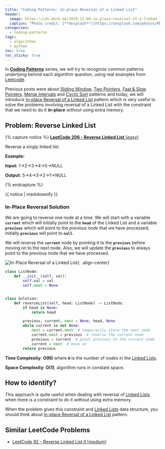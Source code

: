 ```yaml
---
title: "Coding Patterns: In-place Reversal of a Linked List"
header:
  image: https://cdn.emre.me/2019-11-04-in-place-reversal-of-a-linked-list-header-image.jpg
  caption: "Photo credit: [**Unsplash**](https://unsplash.com/photos/PDxYfXVlK2M)"
categories:
  - coding-patterns
tags:
  - algorithms
  - python
toc: true
toc_sticky: true
---
```


In **[Coding Patterns](https://emre.me/categories/#coding-patterns)** series, we will try to *recognize* common patterns *underlying* behind each algorithm question, using real examples from [Leetcode](https://leetcode.com/).

Previous posts were about [Sliding Window](https://emre.me/coding-patterns/sliding-window/), [Two Pointers](https://emre.me/coding-patterns/two-pointers/), [Fast & Slow Pointers](https://emre.me/coding-patterns/fast-slow-pointers/), [Merge Intervals](https://emre.me/coding-patterns/merge-intervals/) and [Cyclic Sort](https://emre.me/coding-patterns/cyclic-sort/) patterns and today, we will introduce [In-place Reversal of a Linked List](https://emre.me/coding-patterns/in-place-reversal-of-a-linked-list/) pattern which is very useful to solve the problems involving reversal of a Linked List with the constraint that we need to do it **in-place** *without* using extra memory.

## Problem: Reverse Linked List ##
{% capture notice %}
[**LeetCode 206 - Reverse Linked List** [*easy*]](https://leetcode.com/problems/reverse-linked-list/)

Reverse a singly linked list.

**Example:**

**Input:** 1->2->3->4->5->NULL

**Output:** 5->4->3->2->1->NULL

{% endcapture %}

<div class="notice--info">
  {{ notice | markdownify }}
</div>

### In-Place Reversal Solution ###

We are going to reverse one node at a time. We will start with a variable **`current`** which will initially point to the **`head`** of the Linked List and a variable **`previous`** which will point to the *previous node* that we have processed; initially **`previous`** will point to **`null`**.

We will reverse the **`current`** node by pointing it to the **`previous`** before moving on to the next node. Also, we will update the **`previous`** to always point to the previous node that we have processed.

![In-Place Reversal of a Linked List](https://cdn.emre.me/2019-11-04-in-place-reversal.gif){: .align-center}

```python
class ListNode:
    def __init__(self, val):
        self.val = val
        self.next = None


class Solution:
    def reverseList(self, head: ListNode) -> ListNode:
        if head is None:
            return head

        previous, current, next = None, head, None
        while current is not None:
            next = current.next  # temporarily store the next node
            current.next = previous  # reverse the current node
            previous = current  # point previous to the current node
            current = next  # move on
        return previous
```
**Time Complexity**: **O(N)** where **`N`** is the number of *nodes* in the [Linked Lists](https://emre.me/data-structures/linked-lists/).

**Space Complexity**: **O(1)**, algorithm runs in constant space.

## How to identify? ##

This approach is quite useful when dealing with reversal of [Linked Lists](https://emre.me/data-structures/linked-lists/) when there is a constraint to do it *without* using extra memory.

When the problem gives this constraint and [Linked Lists](https://emre.me/data-structures/linked-lists/) data structure, you should think about [In-place Reversal of a Linked List](https://emre.me/coding-patterns/in-place-reversal-of-a-linked-list/) pattern.

## Similar LeetCode Problems ##
* [LeetCode 92 - Reverse Linked List II [*medium*]](https://leetcode.com/problems/reverse-linked-list-ii/)


